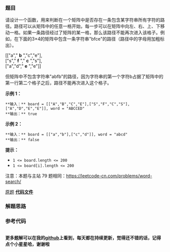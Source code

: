 ### 题目
请设计一个函数，用来判断在一个矩阵中是否存在一条包含某字符串所有字符的路径。路径可以从矩阵中的任意一格开始，每一步可以在矩阵中向左、右、上、下移动一格。如果一条路径经过了矩阵的某一格，那么该路径不能再次进入该格子。例如，在下面的3×4的矩阵中包含一条字符串"bfce"的路径（路径中的字母用加粗标出）。

[["a"," **b** ","c","e"],  
["s"," **f** "," **c** ","s"],  
["a","d"," **e** ","e"]]

但矩阵中不包含字符串"abfb"的路径，因为字符串的第一个字符b占据了矩阵中的第一行第二个格子之后，路径不能再次进入这个格子。



**示例 1：**

    
    
    **输入：** board = [["A","B","C","E"],["S","F","C","S"],["A","D","E","E"]], word = "ABCCED"
    **输出：** true
    

**示例 2：**

    
    
    **输入：** board = [["a","b"],["c","d"]], word = "abcd"
    **输出：** false
    

**提示：**

  * `1 <= board.length <= 200`
  * `1 <= board[i].length <= 200`

注意：本题与主站 79 题相同：<https://leetcode-cn.com/problems/word-search/>

[原题](https://leetcode-cn.com/problems/ju-zhen-zhong-de-lu-jing-lcof/)    **[代码文件]()**


### 解题思路




### 参考代码

```go


```




**更多题解可以在我的[github](https://github.com/LZH139/leetcode_Go)上看到，每天都在持续更新，觉得还不错的话，记得点个小星星哈，谢谢啦**
